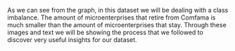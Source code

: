 As we can see from the graph, in this dataset we will be dealing with a class imbalance. The amount of microenterprises that retire from Comfama is much smaller than the amount of microenterprises that stay. Through these images and text we will be showing the process that we followed to discover very useful insights for our dataset.